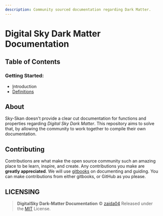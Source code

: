 ```yaml
---
description: Community sourced documentation regarding Dark Matter.
---
```


# Digital Sky Dark Matter Documentation

## Table of Contents

### Getting Started:

* [I](getting-started/intro.md)ntroduction
* [Definitions](getting-started/definitions.md)

## About

Sky-Skan doesn't provide a clear cut documentation for functions and properties regarding _Digital Sky Dark Matter_. This repository aims to solve that, by allowing the community to work together to compile their own documentation.

## Contributing

Contributions are what make the open source community such an amazing place to be learn, inspire, and create. Any contributions you make are **greatly appreciated**. We will use [gitbooks](https://www.gitbook.com/) on documenting and guiding. You can make contributions from either gitbooks, or GitHub as you please.

## LICENSING

> **DigitalSky Dark-Matter Documentation** © [zaida04](https://github.com/zaida04) Released under the [MIT](https://github.com/zaida04/DigitalSky-DarkMatter-Documentation/blob/master/LICENSE) License.

